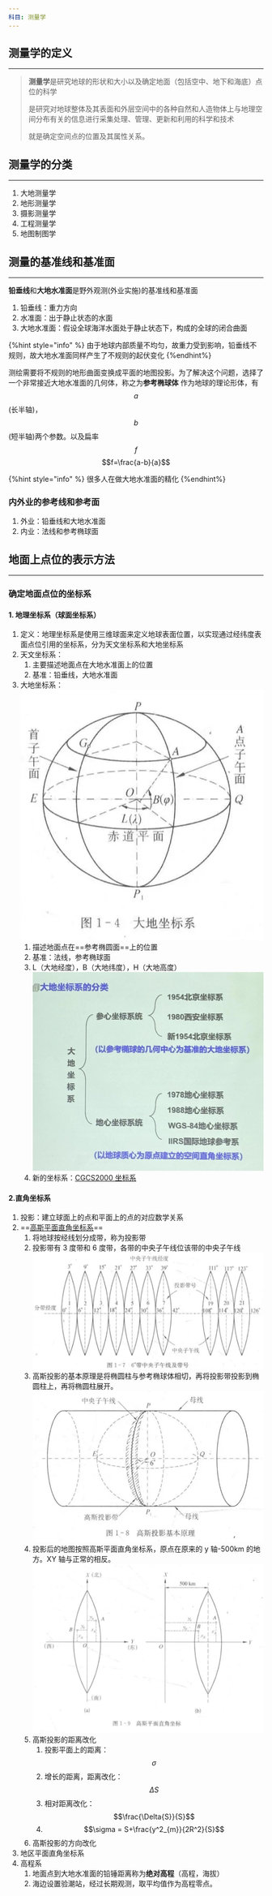 ```yaml
---
科目: 测量学
---
```


## 测量学的定义

---

> **测量学**是研究地球的形状和大小以及确定地面（包括空中、地下和海底）点位的科学
>
> 是研究对地球整体及其表面和外层空间中的各种自然和人造物体上与地理空间分布有关的信息进行采集处理、管理、更新和利用的科学和技术
>
> 就是确定空间点的位置及其属性关系。

## 测量学的分类

---

1. 大地测量学
2. 地形测量学
3. 摄影测量学
4. 工程测量学
5. 地图制图学

## 测量的基准线和基准面

---

**铅垂线**和**大地水准面**是野外观测(外业实施)的基准线和基准面

1. 铅垂线：重力方向
2. 水准面：出于静止状态的水面
3. 大地水准面：假设全球海洋水面处于静止状态下，构成的全球的闭合曲面

{%hint style="info" %}
由于地球内部质量不均匀，故重力受到影响，铅垂线不规则，故大地水准面同样产生了不规则的起伏变化
{%endhint%}

测绘需要将不规则的地形曲面变换成平面的地图投影。为了解决这个问题，选择了一个非常接近大地水准面的几何体，称之为**参考椭球体**
作为地球的理论形体，有$$a$$(长半轴)，$$b$$(短半轴)两个参数。以及扁率$$f$$
$$f=\frac{a-b}{a}$$

{%hint style="info" %}
很多人在做大地水准面的精化
{%endhint%}

### 内外业的参考线和参考面

1. 外业：铅垂线和大地水准面
2. 内业：法线和参考椭球面

## 地面上点位的表示方法

---

### 确定地面点位的坐标系

#### 1. 地理坐标系（球面坐标系）

1. 定义：地理坐标系是使用三维球面来定义地球表面位置，以实现通过经纬度表面点位引用的坐标系，分为天文坐标系和大地坐标系
2. 天文坐标系：
    1. 主要描述地面点在大地水准面上的位置
    2. 基准：铅垂线，大地水准面
3. 大地坐标系：
   ![绪论-20240904144018564.webp|164](./img/绪论-20240904144018564.webp)
    1. 描述地面点在==参考椭圆面==上的位置
    2. 基准：法线，参考椭球面
    3. L（大地经度），B（大地纬度），H（大地高度）![[绪论-20240904144308869.webp|282]](./img/绪论-20240904144308869.webp)
    4. 新的坐标系：[CGCS2000 坐标系](https://zh.wikipedia.org/wiki/2000%E5%9B%BD%E5%AE%B6%E5%A4%A7%E5%9C%B0%E5%9D%90%E6%A0%87%E7%B3%BB)

#### 2.直角坐标系

1. 投影：建立球面上的点和平面上的点的对应数学关系
2. ==[高斯平面直角坐标系](https://en.wikipedia.org/wiki/Transverse_Mercator_projection)==
    1. 将地球按经线划分成带，称为投影带
    2. 投影带有 3 度带和 6 度带，各带的中央子午线位该带的中央子午线
       ![绪论-20240904171628670.webp|333](./img/绪论-20240904171628670.webp)
    3. 高斯投影的基本原理是将椭圆柱与参考椭球体相切，再将投影带投影到椭圆柱上，再将椭圆柱展开。
       ![绪论-20240904172049065.webp|319](./img/绪论-20240904172049065.webp)
    4. 投影后的地图按照高斯平面直角坐标系，原点在原来的 y 轴-500km 的地方。XY 轴与正常的相反。
       ![[绪论-20240904172429750.webp|323]](./img/绪论-20240904172429750.webp)
    5. 高斯投影的距离改化
        1. 投影平面上的距离：$$\sigma$$
        2. 增长的距离，距离改化：$$\Delta{S}$$
        3. 相对距离改化：$$\frac{\Delta{S}}{S}$$
        4. $$\sigma = S+\frac{y^2_{m}}{2R^2}{S}$$
    6. 高斯投影的方向改化
3. 地区平面直角坐标系
4. 高程系
    1. 地面点到大地水准面的铅锤距离称为**绝对高程**（高程，海拔）
    2. 海边设置验潮站，经过长期观测，取平均值作为高程零点。
